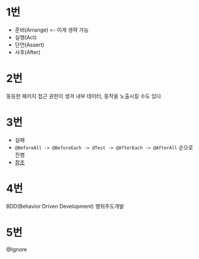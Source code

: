 # 1번
- 준비(Arrange) <- 이게 생략 가능
- 실행(Act)
- 단언(Assert)
- 사후(After)

# 2번
동등한 패키지 접근 권한이 생겨 내부 데이터, 동작을 노출시킬 수도 있다

# 3번
- 실패
- `@BeforeAll -> @BeforeEach -> @Test -> @AfterEach -> @AfterAll` 순으로 진행
- [참조](https://scshim.tistory.com/466)

# 4번
BDD(Behavior Driven Development) 행위주도개발

# 5번
@Ignore
